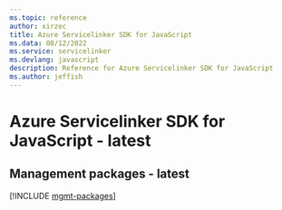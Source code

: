```yaml
---
ms.topic: reference
author: xirzec
title: Azure Servicelinker SDK for JavaScript
ms.data: 08/12/2022
ms.service: servicelinker
ms.devlang: javascript
description: Reference for Azure Servicelinker SDK for JavaScript
ms.author: jeffish
---
```

# Azure Servicelinker SDK for JavaScript - latest

## Management packages - latest
[!INCLUDE [mgmt-packages](servicelinker-mgmt-index.md)]